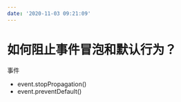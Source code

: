 ```yaml
---
date: '2020-11-03 09:21:09'
---
```


# 如何阻止事件冒泡和默认行为？

事件

- event.stopPropagation()
- event.preventDefault()
